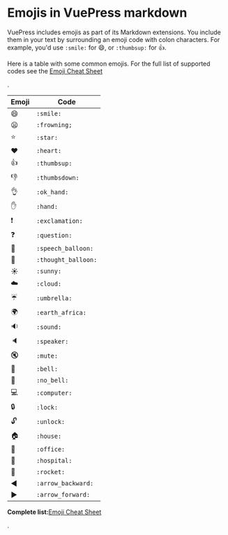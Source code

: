 # Emojis in VuePress markdown

VuePress includes emojis as part of its Markdown extensions. You include them in your text by surrounding an emoji code with colon characters. For example, you'd use `:smile:` for 😄, or `:thumbsup:` for 👍.

Here is a table with some common emojis. For the full list of supported codes see the [Emoji Cheat Sheet](https://www.webpagefx.com/tools/emoji-cheat-sheet/)

.

| Emoji | Code |
| --- | --- |
| 😄 | `:smile:` |
| 😦 | `:frowning;` |
| ⭐️ | `:star:` |
| ❤️ | `:heart:` |
| 👍 | `:thumbsup:` |
| 👎 | `:thumbsdown:` |
| 👌 | `:ok_hand:` |
| ✋ | `:hand:` |
| ❗️ | `:exclamation:` |
| ❓ | `:question:` |
| 💬 | `:speech_balloon:` |
| 💭 | `:thought_balloon:` |
| ☀️ | `:sunny:` |
| ☁️ | `:cloud:` |
| ☔️ | `:umbrella:` |
| 🌍 | `:earth_africa:` |
| 🔉 | `:sound:` |
| 🔈 | `:speaker:` |
| 🔇 | `:mute:` |
| 🔔 | `:bell:` |
| 🔕 | `:no_bell:` |
| 💻 | `:computer:` |
| 🔒 | `:lock:` |
| 🔓 | `:unlock:` |
| 🏠 | `:house:` |
| 🏢 | `:office:` |
| 🏥 | `:hospital:` |
| 🚀 | `:rocket:` |
| ◀️ | `:arrow_backward:` |
| ▶️ | `:arrow_forward:` |

**Complete list:**[Emoji Cheat Sheet](https://www.webpagefx.com/tools/emoji-cheat-sheet/)

.